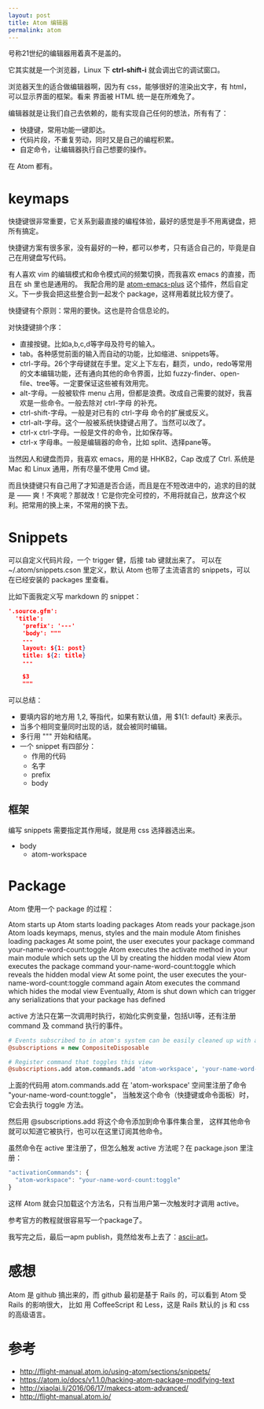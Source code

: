 ```yaml
---
layout: post
title: Atom 编辑器
permalink: atom
---
```


号称21世纪的编辑器用着真不是盖的。

它其实就是一个浏览器，Linux 下 **ctrl-shift-i** 就会调出它的调试窗口。

浏览器天生的适合做编辑器啊，因为有 css，能够很好的渲染出文字，有 html，可以显示界面的框架。看来
界面被 HTML 统一是在所难免了。

编辑器就是让我们自己去依赖的，能有实现自己任何的想法，所有有了：

- 快捷键，常用功能一键即达。
- 代码片段，不重复劳动，同时又是自己的编程积累。
- 自定命令，让编辑器执行自己想要的操作。

在 Atom 都有。


# keymaps
快捷键很非常重要，它关系到最直接的编程体验，最好的感觉是手不用离键盘，把所有搞定。

快捷键方案有很多家，没有最好的一种，都可以参考，只有适合自己的，毕竟是自己在用键盘写代码。

有人喜欢 vim 的编辑模式和命令模式间的频繁切换，而我喜欢 emacs 的直接，而且在 sh 里也是通用的。
我配合用的是 [atom-emacs-plus](https://github.com/aki77/atom-emacs-plus) 这个插件，然后自定义。下一步我会把这些整合到一起发个 package，这样用着就比较方便了。

快捷键有个原则：常用的要快。这也是符合信息论的。

对快捷键排个序：

- 直接按键。比如a,b,c,d等字母及符号的输入。
- tab。各种感觉前面的输入而自动的功能，比如缩进、snippets等。
- ctrl-字母。26个字母键就在手里。定义上下左右，翻页，undo，redo等常用的文本编辑功能，还有通向其他的命令界面，比如 fuzzy-finder、open-file、tree等。一定要保证这些被有效用完。
- alt-字母。一般被软件 menu 占用，但都是浪费。改成自己需要的就好，我喜欢是一些命令。一般去除对 ctrl-字母 的补充。
- ctrl-shift-字母。一般是对已有的 ctrl-字母 命令的扩展或反义。
- ctrl-alt-字母。这个一般被系统快捷键占用了。当然可以改了。
- ctrl-x ctrl-字母。一般是文件的命令，比如保存等。
- ctrl-x 字母串。一般是编辑器的命令，比如 split、选择pane等。

当然因人和键盘而异，我喜欢 emacs，用的是 HHKB2，Cap 改成了 Ctrl.
系统是 Mac 和 Linux 通用，所有尽量不使用 Cmd 键。

而且快捷键只有自己用了才知道是否合适，而且是在不短改进中的，追求的目的就是 —— 爽！不爽呢？那就改！它是你完全可控的，不用将就自己，放弃这个权利。把常用的换上来，不常用的换下去。

# Snippets
可以自定义代码片段，一个 trigger 健，后接 tab 键就出来了。
可以在 ~/.atom/snippets.cson 里定义，默认 Atom 也带了主流语言的 snippets，可以在已经安装的 packages 里查看。

比如下面我定义写 markdown 的 snippet：

```json
'.source.gfm':
  'title':
    'prefix': '---'
    'body': """
    ---
    layout: ${1: post}
    title: ${2: title}
    ---

    $3
    """
```    

可以总结：

- 要填内容的地方用 $1,$2, 等指代，如果有默认值，用 $1{1: default} 来表示。
- 当多个相同变量同时出现的话，就会被同时编辑。
- 多行用 """ 开始和结尾。
- 一个 snippet 有四部分：
  - 作用的代码
  - 名字
  - prefix
  - body


## 框架
编写 snippets 需要指定其作用域，就是用 css 选择器选出来。

- body
  - atom-workspace

# Package

Atom 使用一个 package 的过程：

Atom starts up
Atom starts loading packages
Atom reads your package.json
Atom loads keymaps, menus, styles and the main module
Atom finishes loading packages
At some point, the user executes your package command your-name-word-count:toggle
Atom executes the activate method in your main module which sets up the UI by creating the hidden modal view
Atom executes the package command your-name-word-count:toggle which reveals the hidden modal view
At some point, the user executes the your-name-word-count:toggle command again
Atom executes the command which hides the modal view
Eventually, Atom is shut down which can trigger any serializations that your package has defined



active 方法只在第一次调用时执行，初始化实例变量，包括UI等，还有注册 command 及 command 执行的事件。

```coffee
# Events subscribed to in atom's system can be easily cleaned up with a CompositeDisposable
@subscriptions = new CompositeDisposable

# Register command that toggles this view
@subscriptions.add atom.commands.add 'atom-workspace', 'your-name-word-count:toggle': => @toggle()
```

上面的代码用 atom.commands.add 在 'atom-workspace' 空间里注册了命令 "your-name-word-count:toggle"，
当触发这个命令（快捷键或命令面板）时，它会去执行 toggle 方法。

然后用 @subscriptions.add 将这个命令添加到命令事件集合里，
这样其他命令就可以知道它被执行，也可以在这里订阅其他命令。

虽然命令在 active 里注册了，但怎么触发 active 方法呢？在 package.json 里注册：

```js
"activationCommands": {
  "atom-workspace": "your-name-word-count:toggle"
}
```

这样 Atom 就会只加载这个方法名，只有当用户第一次触发时才调用 active。


参考官方的教程就很容易写一个package了。

我写完之后，最后一apm publish，竟然给发布上去了：[ascii-art](https://atom.io/packages/ascii-art)。

# 感想
Atom 是 github 搞出来的，而 github 最初是基于 Rails 的，可以看到 Atom 受 Rails 的影响很大，
比如 用 CoffeeScript 和 Less，这是 Rails 默认的 js 和 css 的高级语言。

# 参考
- http://flight-manual.atom.io/using-atom/sections/snippets/
- https://atom.io/docs/v1.1.0/hacking-atom-package-modifying-text
- http://xiaolai.li/2016/06/17/makecs-atom-advanced/
- http://flight-manual.atom.io/
